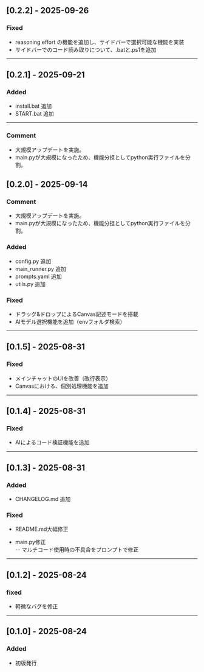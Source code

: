 ## [0.2.2] - 2025-09-26  
  
### Fixed  
- reasoning effort の機能を追加し、サイドバーで選択可能な機能を実装  
- サイドバーでのコード読み取りについて、.batと.ps1を追加  
  
---  

## [0.2.1] - 2025-09-21  
  
### Added  
- install.bat 追加  
- START.bat 追加  
  
---  
  
### Comment  
- 大規模アップデートを実施。  
- main.pyが大規模になったため、機能分担としてpython実行ファイルを分割。  
  
## [0.2.0] - 2025-09-14  
  
### Comment  
- 大規模アップデートを実施。  
- main.pyが大規模になったため、機能分担としてpython実行ファイルを分割。  
  
### Added  
- config.py 追加  
- main_runner.py 追加  
- prompts.yaml 追加  
- utils.py 追加  
  
### Fixed  
- ドラッグ&ドロップによるCanvas記述モードを搭載  
- AIモデル選択機能を追加（envフォルダ検索）  
  
---  
  
## [0.1.5] - 2025-08-31  
  
### Fixed  
- メインチャットのUIを改善（改行表示）  
- Canvasにおける、個別処理機能を追加  
  
---  
  
## [0.1.4] - 2025-08-31  
  
### Fixed  
- AIによるコード検証機能を追加  
  
---  
  
## [0.1.3] - 2025-08-31  
  
### Added  
- CHANGELOG.md 追加  
  
### Fixed  
- README.md大幅修正  
  
- main.py修正  
 -- マルチコード使用時の不具合をプロンプトで修正  
  
---  
  
## [0.1.2] - 2025-08-24  
  
### fixed  
- 軽微なバグを修正  
  
---  
  
## [0.1.0] - 2025-08-24  
  
### Added  
- 初版発行  